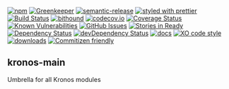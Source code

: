 [![npm](https://img.shields.io/npm/v/kronos-main.svg)](https://www.npmjs.com/package/kronos-main)
[![Greenkeeper](https://badges.greenkeeper.io/Kronos-Integration/kronos-main.svg)](https://greenkeeper.io/)
[![semantic-release](https://img.shields.io/badge/%20%20%F0%9F%93%A6%F0%9F%9A%80-semantic--release-e10079.svg)](https://github.com/Kronos-Integration/kronos-main)
[![styled with prettier](https://img.shields.io/badge/styled_with-prettier-ff69b4.svg)](https://github.com/prettier/prettier)
[![Build Status](https://secure.travis-ci.org/Kronos-Integration/kronos-main.png)](http://travis-ci.org/Kronos-Integration/kronos-main)
[![bithound](https://www.bithound.io/github/Kronos-Integration/kronos-main/badges/score.svg)](https://www.bithound.io/github/Kronos-Integration/kronos-main)
[![codecov.io](http://codecov.io/github/Kronos-Integration/kronos-main/coverage.svg?branch=master)](http://codecov.io/github/Kronos-Integration/kronos-main?branch=master)
[![Coverage Status](https://coveralls.io/repos/Kronos-Integration/kronos-main/badge.svg)](https://coveralls.io/r/Kronos-Integration/kronos-main)
[![Known Vulnerabilities](https://snyk.io/test/github/Kronos-Integration/kronos-main/badge.svg)](https://snyk.io/test/github/Kronos-Integration/kronos-main)
[![GitHub Issues](https://img.shields.io/github/issues/Kronos-Integration/kronos-main.svg?style=flat-square)](https://github.com/Kronos-Integration/kronos-main/issues)
[![Stories in Ready](https://badge.waffle.io/Kronos-Integration/kronos-main.svg?label=ready&title=Ready)](http://waffle.io/Kronos-Integration/kronos-main)
[![Dependency Status](https://david-dm.org/Kronos-Integration/kronos-main.svg)](https://david-dm.org/Kronos-Integration/kronos-main)
[![devDependency Status](https://david-dm.org/Kronos-Integration/kronos-main/dev-status.svg)](https://david-dm.org/Kronos-Integration/kronos-main#info=devDependencies)
[![docs](http://inch-ci.org/github/Kronos-Integration/kronos-main.svg?branch=master)](http://inch-ci.org/github/Kronos-Integration/kronos-main)
[![XO code style](https://img.shields.io/badge/code_style-XO-5ed9c7.svg)](https://github.com/sindresorhus/xo)
[![downloads](http://img.shields.io/npm/dm/kronos-main.svg?style=flat-square)](https://npmjs.org/package/kronos-main)
[![Commitizen friendly](https://img.shields.io/badge/commitizen-friendly-brightgreen.svg)](http://commitizen.github.io/cz-cli/)

kronos-main
---
Umbrella for all Kronos modules
